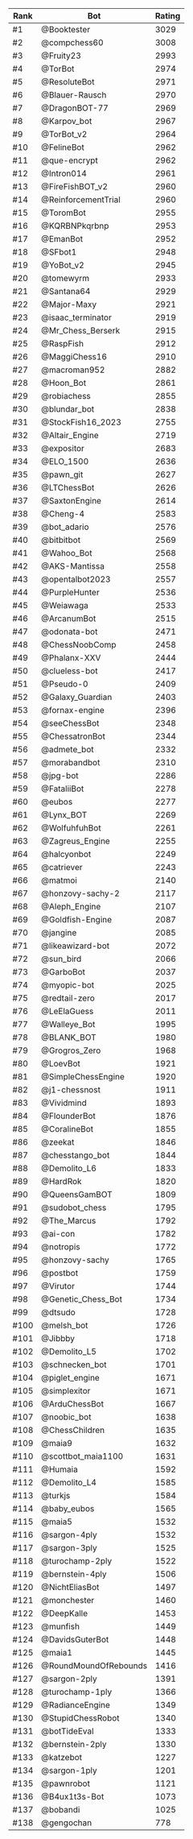 Rank|Bot|Rating
---|---|---
#1|@Booktester|3029
#2|@compchess60|3008
#3|@Fruity23|2993
#4|@TorBot|2974
#5|@ResoluteBot|2971
#6|@Blauer-Rausch|2970
#7|@DragonBOT-77|2969
#8|@Karpov_bot|2967
#9|@TorBot_v2|2964
#10|@FelineBot|2962
#11|@que-encrypt|2962
#12|@Intron014|2961
#13|@FireFishBOT_v2|2960
#14|@ReinforcementTrial|2960
#15|@ToromBot|2955
#16|@KQRBNPkqrbnp|2953
#17|@EmanBot|2952
#18|@SFbot1|2948
#19|@YoBot_v2|2945
#20|@tomewyrm|2933
#21|@Santana64|2929
#22|@Major-Maxy|2921
#23|@isaac_terminator|2919
#24|@Mr_Chess_Berserk|2915
#25|@RaspFish|2912
#26|@MaggiChess16|2910
#27|@macroman952|2882
#28|@Hoon_Bot|2861
#29|@robiachess|2855
#30|@blundar_bot|2838
#31|@StockFish16_2023|2755
#32|@Altair_Engine|2719
#33|@expositor|2683
#34|@ELO_1500|2636
#35|@pawn_git|2627
#36|@LTChessBot|2626
#37|@SaxtonEngine|2614
#38|@Cheng-4|2583
#39|@bot_adario|2576
#40|@bitbitbot|2569
#41|@Wahoo_Bot|2568
#42|@AKS-Mantissa|2558
#43|@opentalbot2023|2557
#44|@PurpleHunter|2536
#45|@Weiawaga|2533
#46|@ArcanumBot|2515
#47|@odonata-bot|2471
#48|@ChessNoobComp|2458
#49|@Phalanx-XXV|2444
#50|@clueless-bot|2417
#51|@Pseudo-0|2409
#52|@Galaxy_Guardian|2403
#53|@fornax-engine|2396
#54|@seeChessBot|2348
#55|@ChessatronBot|2344
#56|@admete_bot|2332
#57|@morabandbot|2310
#58|@jpg-bot|2286
#59|@FataliiBot|2278
#60|@eubos|2277
#61|@Lynx_BOT|2269
#62|@WolfuhfuhBot|2261
#63|@Zagreus_Engine|2255
#64|@halcyonbot|2249
#65|@catriever|2243
#66|@matmoi|2140
#67|@honzovy-sachy-2|2117
#68|@Aleph_Engine|2107
#69|@Goldfish-Engine|2087
#70|@jangine|2085
#71|@likeawizard-bot|2072
#72|@sun_bird|2066
#73|@GarboBot|2037
#74|@myopic-bot|2025
#75|@redtail-zero|2017
#76|@LeElaGuess|2011
#77|@Walleye_Bot|1995
#78|@BLANK_BOT|1980
#79|@Grogros_Zero|1968
#80|@LoevBot|1921
#81|@SimpleChessEngine|1920
#82|@j1-chessnost|1911
#83|@Vividmind|1893
#84|@FlounderBot|1876
#85|@CoralineBot|1855
#86|@zeekat|1846
#87|@chesstango_bot|1844
#88|@Demolito_L6|1833
#89|@HardRok|1820
#90|@QueensGamBOT|1809
#91|@sudobot_chess|1795
#92|@The_Marcus|1792
#93|@ai-con|1782
#94|@notropis|1772
#95|@honzovy-sachy|1765
#96|@postbot|1759
#97|@Virutor|1744
#98|@Genetic_Chess_Bot|1734
#99|@dtsudo|1728
#100|@melsh_bot|1726
#101|@Jibbby|1718
#102|@Demolito_L5|1702
#103|@schnecken_bot|1701
#104|@piglet_engine|1671
#105|@simplexitor|1671
#106|@ArduChessBot|1667
#107|@noobic_bot|1638
#108|@ChessChildren|1635
#109|@maia9|1632
#110|@scottbot_maia1100|1631
#111|@Humaia|1592
#112|@Demolito_L4|1585
#113|@turkjs|1584
#114|@baby_eubos|1565
#115|@maia5|1532
#116|@sargon-4ply|1532
#117|@sargon-3ply|1525
#118|@turochamp-2ply|1522
#119|@bernstein-4ply|1506
#120|@NichtEliasBot|1497
#121|@monchester|1460
#122|@DeepKalle|1453
#123|@munfish|1449
#124|@DavidsGuterBot|1448
#125|@maia1|1445
#126|@RoundMoundOfRebounds|1416
#127|@sargon-2ply|1391
#128|@turochamp-1ply|1366
#129|@RadianceEngine|1349
#130|@StupidChessRobot|1340
#131|@botTideEval|1333
#132|@bernstein-2ply|1330
#133|@katzebot|1227
#134|@sargon-1ply|1201
#135|@pawnrobot|1121
#136|@B4ux1t3s-Bot|1073
#137|@bobandi|1025
#138|@gengochan|778
